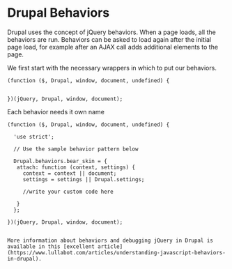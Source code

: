 # Drupal Behaviors

Drupal uses the concept of jQuery behaviors. When a page loads, all the behaviors are run. Behaviors can be asked to load again after the initial page load, for example after an AJAX call adds additional elements to the page. 

We first start with the necessary wrappers in which to put our behaviors.

```
(function ($, Drupal, window, document, undefined) {

 
})(jQuery, Drupal, window, document);
```

Each behavior needs it own name
```
(function ($, Drupal, window, document, undefined) {

  'use strict';

  // Use the sample behavior pattern below
  
  Drupal.behaviors.bear_skin = {
   attach: function (context, settings) {
     context = context || document;
     settings = settings || Drupal.settings;
     
     //write your custom code here
  
   }
  };
 
})(jQuery, Drupal, window, document);
```

```

More information about behaviors and debugging jQuery in Drupal is available in this [excellent article](https://www.lullabot.com/articles/understanding-javascript-behaviors-in-drupal).